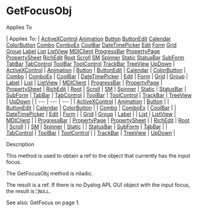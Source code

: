 




<h1 class="heading"><span class="name">GetFocusObj</span></h1>

Applies To

| Applies To: | [ActiveXControl](./activexcontrol.md) [Animation](./animation.md) [Button](./button.md) [ButtonEdit](./buttonedit.md) [Calendar](./calendar.md) [ColorButton](./colorbutton.md) [Combo](./combo.md) [ComboEx](./comboex.md) [CoolBar](./coolbar.md) [DateTimePicker](./datetimepicker.md) [Edit](./edit.md) [Form](./form.md) [Grid](./grid.md) [Group](./group.md) [Label](./label.md) [List](./list.md) [ListView](./listview.md) [MDIClient](./mdiclient.md) [ProgressBar](./progressbar.md) [PropertyPage](./propertypage.md) [PropertySheet](./propertysheet.md) [RichEdit](./richedit.md) [Root](./root.md) [Scroll](./scroll.md) [SM](./sm.md) [Spinner](./spinner.md) [Static](./static.md) [StatusBar](./statusbar.md) [SubForm](./subform.md) [TabBar](./tabbar.md) [TabControl](./tabcontrol.md) [ToolBar](./toolbar.md) [ToolControl](./toolcontrol.md) [TrackBar](./trackbar.md) [TreeView](./treeview.md) [UpDown](./updown.md) | [ActiveXControl](./activexcontrol.md) | [Animation](./animation.md) | [Button](./button.md) | [ButtonEdit](./buttonedit.md) | [Calendar](./calendar.md) | [ColorButton](./colorbutton.md) | [Combo](./combo.md) | [ComboEx](./comboex.md) | [CoolBar](./coolbar.md) | [DateTimePicker](./datetimepicker.md) | [Edit](./edit.md) | [Form](./form.md) | [Grid](./grid.md) | [Group](./group.md) | [Label](./label.md) | [List](./list.md) | [ListView](./listview.md) | [MDIClient](./mdiclient.md) | [ProgressBar](./progressbar.md) | [PropertyPage](./propertypage.md) | [PropertySheet](./propertysheet.md) | [RichEdit](./richedit.md) | [Root](./root.md) | [Scroll](./scroll.md) | [SM](./sm.md) | [Spinner](./spinner.md) | [Static](./static.md) | [StatusBar](./statusbar.md) | [SubForm](./subform.md) | [TabBar](./tabbar.md) | [TabControl](./tabcontrol.md) | [ToolBar](./toolbar.md) | [ToolControl](./toolcontrol.md) | [TrackBar](./trackbar.md) | [TreeView](./treeview.md) | [UpDown](./updown.md) |
| --- | --- | ---  |
| [ActiveXControl](./activexcontrol.md) | [Animation](./animation.md) | [Button](./button.md) |
| [ButtonEdit](./buttonedit.md) | [Calendar](./calendar.md) | [ColorButton](./colorbutton.md) |
| [Combo](./combo.md) | [ComboEx](./comboex.md) | [CoolBar](./coolbar.md) |
| [DateTimePicker](./datetimepicker.md) | [Edit](./edit.md) | [Form](./form.md) |
| [Grid](./grid.md) | [Group](./group.md) | [Label](./label.md) |
| [List](./list.md) | [ListView](./listview.md) | [MDIClient](./mdiclient.md) |
| [ProgressBar](./progressbar.md) | [PropertyPage](./propertypage.md) | [PropertySheet](./propertysheet.md) |
| [RichEdit](./richedit.md) | [Root](./root.md) | [Scroll](./scroll.md) |
| [SM](./sm.md) | [Spinner](./spinner.md) | [Static](./static.md) |
| [StatusBar](./statusbar.md) | [SubForm](./subform.md) | [TabBar](./tabbar.md) |
| [TabControl](./tabcontrol.md) | [ToolBar](./toolbar.md) | [ToolControl](./toolcontrol.md) |
| [TrackBar](./trackbar.md) | [TreeView](./treeview.md) | [UpDown](./updown.md) |


Description


This method is used to obtain a ref to the object that currently has the input focus.


The GetFocusObj method is niladic.


The result is a ref. If there is no Dyalog APL GUI object with the input focus, the result is `⎕NULL`.


See also: GetFocus on page 1.



